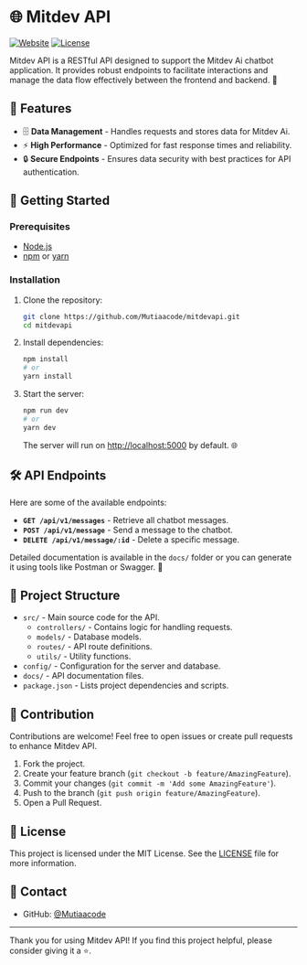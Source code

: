 
# 🌐 Mitdev API

[![Website](https://img.shields.io/badge/Visit-Site-blue)](https://github.com/Mutiaacode/mitdevapi)
[![License](https://img.shields.io/github/license/Mutiaacode/mitdevapi)](https://github.com/Mutiaacode/mitdevapi/blob/main/LICENSE)

Mitdev API is a RESTful API designed to support the Mitdev Ai chatbot application. It provides robust endpoints to facilitate interactions and manage the data flow effectively between the frontend and backend. 🚀

## 📌 Features

- 🗄️ **Data Management** - Handles requests and stores data for Mitdev Ai.
- ⚡ **High Performance** - Optimized for fast response times and reliability.
- 🔒 **Secure Endpoints** - Ensures data security with best practices for API authentication.

## 🚀 Getting Started

### Prerequisites

- [Node.js](https://nodejs.org/en/download/)
- [npm](https://www.npmjs.com/) or [yarn](https://yarnpkg.com/)

### Installation

1. Clone the repository:

   ```bash
   git clone https://github.com/Mutiaacode/mitdevapi.git
   cd mitdevapi
   ```

2. Install dependencies:

   ```bash
   npm install
   # or
   yarn install
   ```

4. Start the server:

   ```bash
   npm run dev
   # or
   yarn dev
   ```

   The server will run on [http://localhost:5000](http://localhost:5000) by default. 🌐

## 🛠️ API Endpoints

Here are some of the available endpoints:

- **`GET /api/v1/messages`** - Retrieve all chatbot messages.
- **`POST /api/v1/message`** - Send a message to the chatbot.
- **`DELETE /api/v1/message/:id`** - Delete a specific message.

Detailed documentation is available in the `docs/` folder or you can generate it using tools like Postman or Swagger. 📄

## 📂 Project Structure

- `src/` - Main source code for the API.
  - `controllers/` - Contains logic for handling requests.
  - `models/` - Database models.
  - `routes/` - API route definitions.
  - `utils/` - Utility functions.
- `config/` - Configuration for the server and database.
- `docs/` - API documentation files.
- `package.json` - Lists project dependencies and scripts.

## 🤝 Contribution

Contributions are welcome! Feel free to open issues or create pull requests to enhance Mitdev API.

1. Fork the project.
2. Create your feature branch (`git checkout -b feature/AmazingFeature`).
3. Commit your changes (`git commit -m 'Add some AmazingFeature'`).
4. Push to the branch (`git push origin feature/AmazingFeature`).
5. Open a Pull Request.

## 📝 License

This project is licensed under the MIT License. See the [LICENSE](https://github.com/Mutiaacode/mitdevapi/blob/main/LICENSE) file for more information.

## 📧 Contact

- GitHub: [@Mutiaacode](https://github.com/Mutiaacode)

---

Thank you for using Mitdev API! If you find this project helpful, please consider giving it a ⭐.
```
